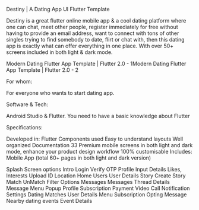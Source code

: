 Destiny | A Dating App UI Flutter Template

Destiny is a great flutter online mobile app & a cool dating platform where one can chat, meet other people, register immediately for free without having to provide an email address, want to connect with tons of other singles trying to find somebody to date, flirt or chat with, then this dating app is exactly what can offer everything in one place. With over 50+ screens included in both light & dark mode.

Modern Dating Flutter App Template | Flutter 2.0 - 1Modern Dating Flutter App Template | Flutter 2.0 - 2

For whom: 

For everyone who wants to start dating app.

Software & Tech:

Android Studio & Flutter. You need to have a basic knowledge about Flutter

Specifications:

Developed in: Flutter
Components used
Easy to understand layouts
Well organized Documentation
33 Premium mobile screens in both light and dark mode, enhance your product design workflow
100% customisable
Includes: Mobile App (total 60+ pages in both light and dark version)

Splash Screen options
Intro
Login
Verify OTP
Profile Input Details
Likes, Interests
Upload ID
Location
Home
Users
User Details
Story
Create Story
Match
UnMatch
Filter Options
Messages
Messages Thread Details
Message Menu Popup
Profile
Subscription
Payment
Video Call
Notification
Settings
Dating Matches
User Details Menu
Subscription Opting Message
Nearby dating events
Event Details
